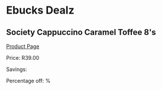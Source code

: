 
# Ebucks Dealz
## Society Cappuccino Caramel Toffee 8's
[Product Page](https://www.ebucks.com/web/shop/productSelected.do?prodId=1201735761&catId=908607666)

Price: R39.00

Savings: 

Percentage off: %
	